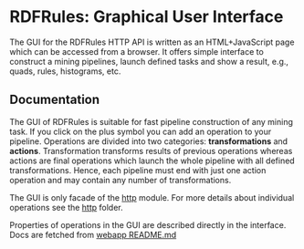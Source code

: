 # RDFRules: Graphical User Interface

The GUI for the RDFRules HTTP API is written as an HTML+JavaScript page which can be accessed from a browser. It offers simple interface to construct a mining pipelines, launch defined tasks and show a result, e.g., quads, rules, histograms, etc.

## Documentation

The GUI of RDFRules is suitable for fast pipeline construction of any mining task. If you click on the plus symbol you can add an operation to your pipeline. Operations are divided into two categories: **transformations** and **actions**. Transformation transforms results of previous operations whereas actions are final operations which launch the whole pipeline with all defined transformations. Hence, each pipeline must end with just one action operation and may contain any number of transformations.

The GUI is only facade of the [http](../http) module. For more details about individual operations see the [http](../http) folder.

Properties of operations in the GUI are described directly in the interface. Docs are fetched from [webapp README.md](./webapp/README.md)
